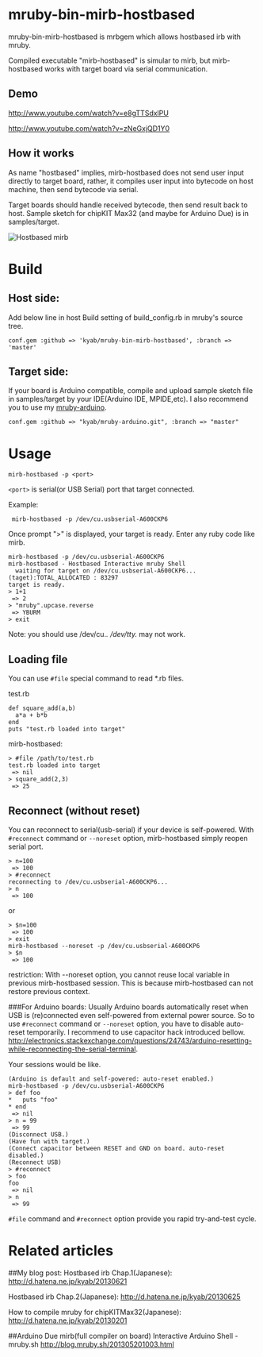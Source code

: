 # mruby-bin-mirb-hostbased
mruby-bin-mirb-hostbased is mrbgem which allows hostbased irb with mruby.

Compiled executable "mirb-hostbased" is simular to mirb, but mirb-hostbased
works with target board via serial communication.

## Demo
 http://www.youtube.com/watch?v=e8gTTSdxlPU

 http://www.youtube.com/watch?v=zNeGxjQD1Y0
 
## How it works
As name "hostbased" implies, mirb-hostbased does not send user input directly to
target board, rather, it compiles user input into bytecode on host machine, then send bytecode via serial.

Target boards should handle received bytecode, then send result back to host.
Sample sketch for chipKIT Max32 (and maybe for Arduino Due) is in samples/target.

![Hostbased mirb](https://cacoo.com/diagrams/EmmKpYRK6YEvRwcE-44F09.png)

# Build
## Host side:
Add below line in host Build setting of build_config.rb in mruby's source tree.

```
conf.gem :github => 'kyab/mruby-bin-mirb-hostbased', :branch => 'master'
```

## Target side:
If your board is Arduino compatible, compile and upload sample sketch file in samples/target by your IDE(Arduino IDE, MPIDE,etc).
I also recommend you to use my [mruby-arduino](https://github.com/kyab/mruby-arduino).

```
conf.gem :github => "kyab/mruby-arduino.git", :branch => "master"
```

# Usage
```
mirb-hostbased -p <port>
```
`<port>` is serial(or USB Serial) port that target connected.

Example:
```
 mirb-hostbased -p /dev/cu.usbserial-A600CKP6
```

Once prompt ">" is displayed, your target is ready. Enter any ruby code like mirb.
```
mirb-hostbased -p /dev/cu.usbserial-A600CKP6 
mirb-hostbased - Hostbased Interactive mruby Shell
  waiting for target on /dev/cu.usbserial-A600CKP6...
(taget):TOTAL_ALLOCATED : 83297
target is ready.
> 1+1
 => 2
> "mruby".upcase.reverse
 => YBURM
> exit
```

Note: you should use /dev/cu.*. /dev/tty.* may not work.

## Loading file
You can use ```#file``` special command to read *.rb files.

test.rb
```
def square_add(a,b)
  a*a + b*b
end
puts "test.rb loaded into target"
```

mirb-hostbased:
```
> #file /path/to/test.rb
test.rb loaded into target
 => nil
> square_add(2,3)
 => 25
```

## Reconnect (without reset)
You can reconnect to serial(usb-serial) if your device is self-powered. 
With ```#reconnect``` command or ```--noreset``` option, mirb-hostbased simply reopen serial port.

```
> n=100
 => 100 
> #reconnect
reconnecting to /dev/cu.usbserial-A600CKP6...
> n
 => 100
```

or 
```
> $n=100
 => 100 
> exit
mirb-hostbased --noreset -p /dev/cu.usbserial-A600CKP6
> $n
 => 100
```
restriction: With --noreset option, you cannot reuse local variable in previous mirb-hostbased session.
This is because mirb-hostbased can not restore previous context.

###For Arduino boards:
Usually Arduino boards automatically reset when USB is (re)connected even self-powered from external power source. So to use ```#reconnect``` command or ```--noreset``` option,
you have to disable auto-reset temporarily. 
I recommend to use capacitor hack introduced bellow.
http://electronics.stackexchange.com/questions/24743/arduino-resetting-while-reconnecting-the-serial-terminal.

Your sessions would be like.
```
(Arduino is default and self-powered: auto-reset enabled.)
mirb-hostbased -p /dev/cu.usbserial-A600CKP6
> def foo
*   puts "foo"
* end
 => nil
> n = 99
 => 99
(Disconnect USB.)
(Have fun with target.)
(Connect capacitor between RESET and GND on board. auto-reset disabled.)
(Reconnect USB)
> #reconnect
> foo
foo
 => nil
> n
 => 99
```

```#file``` command and ```#reconnect``` option provide you rapid try-and-test cycle.

# Related articles
##My blog post:
 Hostbased irb Chap.1(Japanese):
 http://d.hatena.ne.jp/kyab/20130621
 
 Hostbased irb Chap.2(Japanese):
 http://d.hatena.ne.jp/kyab/20130625

 How to compile mruby for chipKITMax32(Japanese):
 http://d.hatena.ne.jp/kyab/20130201

##Arduino Due mirb(full compiler on board)
 Interactive Arduino Shell - mruby.sh
 http://blog.mruby.sh/201305201003.html




